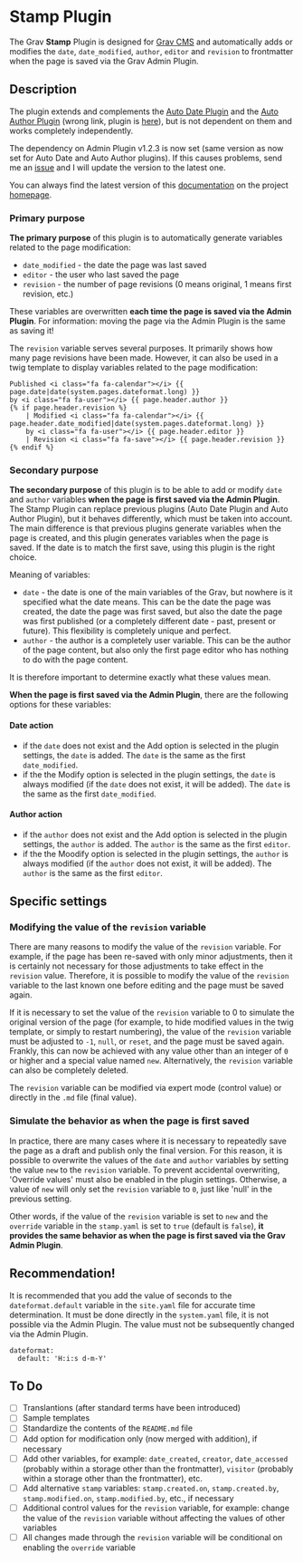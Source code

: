 # Stamp Plugin

The Grav **Stamp** Plugin is designed for [Grav CMS](http://github.com/getgrav/grav) and automatically adds or modifies the `date`, `date_modified`, `author`, `editor` and `revision` to frontmatter when the page is saved via the Grav Admin Plugin. 

## Description

The plugin extends and complements the [Auto Date Plugin](https://github.com/getgrav/grav-plugin-auto-date) and the [Auto Author Plugin](https://github.com/naucon/grav-plugin-auto-author) (wrong link, plugin is [here](https://github.com/naucon/grav-auto-author)), but is not dependent on them and works completely independently.

The dependency on Admin Plugin v1.2.3 is now set (same version as now set for Auto Date and Auto Author plugins). If this causes problems, send me an [issue](https://github.com/petira/grav-plugin-stamp/issues) and I will update the version to the latest one.

You can always find the latest version of this [documentation](https://github.com/petira/grav-plugin-stamp/blob/develop/README.md) on the project [homepage](https://github.com/petira/grav-plugin-stamp).

### Primary purpose

**The primary purpose** of this plugin is to automatically generate variables related to the page modification:

* `date_modified` - the date the page was last saved
* `editor` - the user who last saved the page
* `revision` - the number of page revisions (0 means original, 1 means first revision, etc.)
 
These variables are overwritten **each time the page is saved via the Admin Plugin**. For information: moving the page via the Admin Plugin is the same as saving it!
 
The `revision` variable serves several purposes. It primarily shows how many page revisions have been made. However, it can also be used in a twig template to display variables related to the page modification:

```
Published <i class="fa fa-calendar"></i> {{ page.date|date(system.pages.dateformat.long) }}
by <i class="fa fa-user"></i> {{ page.header.author }}
{% if page.header.revision %}
    | Modified <i class="fa fa-calendar"></i> {{ page.header.date_modified|date(system.pages.dateformat.long) }}
    by <i class="fa fa-user"></i> {{ page.header.editor }}
    | Revision <i class="fa fa-save"></i> {{ page.header.revision }}
{% endif %}
```

### Secondary purpose

**The secondary purpose** of this plugin is to be able to add or modify `date` and `author` variables **when the page is first saved via the Admin Plugin**. The Stamp Plugin can replace previous plugins (Auto Date Plugin and Auto Author Plugin), but it behaves differently, which must be taken into account. The main difference is that previous plugins generate variables when the page is created, and this plugin generates variables when the page is saved. If the date is to match the first save, using this plugin is the right choice.

Meaning of variables:

* `date` - the date is one of the main variables of the Grav, but nowhere is it specified what the date means. This can be the date the page was created, the date the page was first saved, but also the date the page was first published (or a completely different date - past, present or future). This flexibility is completely unique and perfect.
* `author` - the author is a completely user variable. This can be the author of the page content, but also only the first page editor who has nothing to do with the page content.

It is therefore important to determine exactly what these values mean.

**When the page is first saved via the Admin Plugin**, there are the following options for these variables:

#### Date action
* if the `date` does not exist and the Add option is selected in the plugin settings, the `date` is added. The `date` is the same as the first `date_modified`.
* if the the Modify option is selected in the plugin settings, the `date` is always modified (if the `date` does not exist, it will be added). The `date` is the same as the first `date_modified`.

#### Author action
* if the `author` does not exist and the Add option is selected in the plugin settings, the `author` is added. The `author` is the same as the first `editor`.
* if the the Moodify option is selected in the plugin settings, the `author` is always modified (if the `author` does not exist, it will be added). The `author` is the same as the first `editor`.

## Specific settings

### Modifying the value of the `revision` variable

There are many reasons to modify the value of the `revision` variable. For example, if the page has been re-saved with only minor adjustments, then it is certainly not necessary for those adjustments to take effect in the `revision` value. Therefore, it is possible to modify the value of the `revision` variable to the last known one before editing and the page must be saved again.

If it is necessary to set the value of the `revision` variable to 0 to simulate the original version of the page (for example, to hide modified values in the twig template, or simply to restart numbering), the value of the `revision` variable must be adjusted to `-1`, `null`, or `reset`, and the page must be saved again. Frankly, this can now be achieved with any value other than an integer of `0` or higher and a special value named `new`. Alternatively, the `revision` variable can also be completely deleted. 

The `revision` variable can be modified via expert mode (control value) or directly in the `.md` file (final value).

### Simulate the behavior as when the page is first saved

In practice, there are many cases where it is necessary to repeatedly save the page as a draft and publish only the final version. For this reason, it is possible to overwrite the values of the `date` and `author` variables by setting the value `new` to the `revision` variable. To prevent accidental overwriting, 'Override values' must also be enabled in the plugin settings. Otherwise, a value of `new` will only set the `revision` variable to `0`, just like 'null' in the previous setting.

Other words, if the value of the `revision` variable is set to `new` and the `override` variable in the `stamp.yaml` is set to `true` (default is `false`), **it provides the same behavior as when the page is first saved via the Grav Admin Plugin**.

## Recommendation!

It is recommended that you add the value of seconds to the `dateformat.default` variable in the `site.yaml` file for accurate time determination. It must be done directly in the `system.yaml` file, it is not possible via the Admin Plugin. The value must not be subsequently changed via the Admin Plugin.

```
dateformat:
  default: 'H:i:s d-m-Y'
```

## To Do

- [ ] Translantions (after standard terms have been introduced)
- [ ] Sample templates
- [ ] Standardize the contents of the `README.md` file
- [ ] Add option for modification only (now merged with addition), if necessary
- [ ] Add other variables, for example: `date_created`, `creator`, `date_accessed` (probably within a storage other than the frontmatter), `visitor` (probably within a storage other than the frontmatter), etc.
- [ ] Add alternative `stamp` variables: `stamp.created.on`, `stamp.created.by`, `stamp.modified.on`, `stamp.modified.by`, etc., if necessary
- [ ] Additional control values for the `revision` variable, for example: change the value of the `revision` variable without affecting the values of other variables
- [ ] All changes made through the `revision` variable will be conditional on enabling the `override` variable
